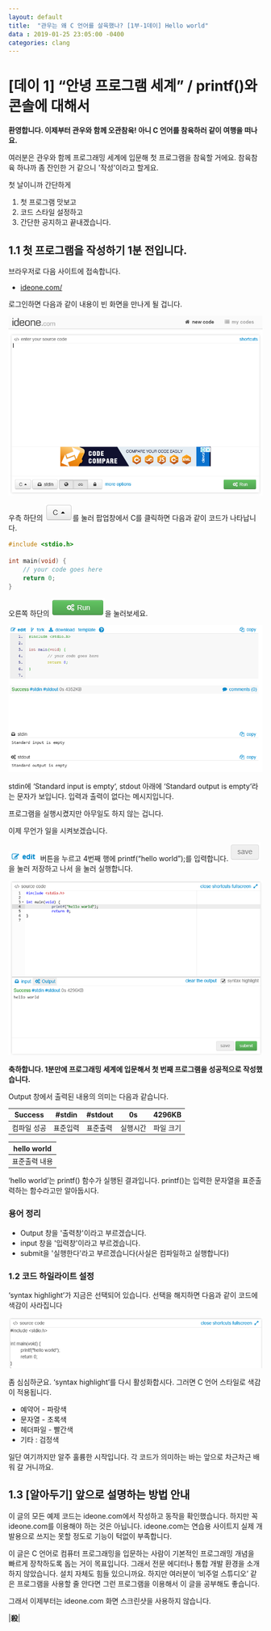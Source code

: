```yaml
---
layout: default
title:  "관우는 왜 C 언어를 살육했나? [1부-1데이] Hello world"
data : 2019-01-25 23:05:00 -0400
categories: clang
---
```


# [데이 1] “안녕 프로그램 세계” / printf()와 콘솔에 대해서

**환영합니다.
이제부터 관우와 함께 오관참육!
아니 C 언어를 참육하러 같이 여행을 떠나요.**

여러분은 관우와 함께 프로그래밍 세계에 입문해 첫 프로그램을 참육할 거에요.
참육참육 하나까 좀 잔인한 거 같으니 '작성'이라고 할게요.

첫 날이니까 간단하게
1. 첫 프로그램 맛보고
2. 코드 스타일 설정하고
3. 간단한 공지하고
끝내겠습니다.

## 1.1 첫 프로그램을 작성하기 1분 전입니다.

브라우저로 다음 사이트에 접속합니다.

- [ideone.com/](https://ideone.com/)

로그인하면 다음과 같이 내용이 빈 화면을 만나게 될 겁니다.

![로그인화면](/assets/images/clang1-1-1.png)

우측 하단의 ![C 단추](/assets/images/clang1-1-c.png)를 눌러 팝업창에서 C를 클릭하면 다음과 같이 코드가 나타납니다.

```c
#include <stdio.h>

int main(void) {
	// your code goes here
	return 0;
}
```

오른쪽 하단의 ![run 단추](/assets/images/clang1-1-run.png)을 눌러보세요.

![출력 화면](/assets/images/clang1-1-2.png)

stdin에 ‘Standard input is empty‘, stdout 아래에 ‘Standard output is empty‘라는 문자가 보입니다. 입력과 출력이 없다는 메시지입니다.

프로그램을 실행시켰지만 아무일도 하지 않는 겁니다.

이제 무언가 일을 시켜보겠습니다.

![edit 단추](/assets/images/clang1-1-edit.png)버튼을 누르고 4번째 행에 printf(“hello world”);를 입력합니다.
![save 단추](/assets/images/clang1-1-save.png)을 눌러 저장하고 나서 을 눌러 실행합니다.

![첫 참육](/assets/images/clang1-1-3.png)

**축하합니다. 
1분만에 프로그래밍 세계에 입문해서 첫 번째 프로그램을 성공적으로 작성했습니다.**

Output 창에서 출력된 내용의 의미는 다음과 같습니다.

| Success     | #stdin | #stdout  | 0s   | 4296KB |
| ----------- | ------- | ------- | ----- | -------- |
| 컴파일 성공 | 표준입력 | 표준출력 | 실행시간 | 파일 크기 |

| hello world |
| ------------ |
| 표준출력 내용 |

‘hello world’는 printf() 함수가 실행된 결과입니다. printf()는 입력한 문자열을 표준출력하는 함수라고만 알아둡시다. 

### 용어 정리
- Output 창을 '출력창'이라고 부르겠습니다.
- input 창을 '입력창'이라고 부르겠습니다.
- submit을 '실행한다'라고 부르겠습니다(사실은 컴파일하고 실행합니다)

### 1.2 코드 하일라이트 설정
‘syntax highlight’가 지금은 선택되어 있습니다. 선택을 해지하면 다음과 같이 코드에 색감이 사라집니다

![syntax highlight](/assets/images/clang1-1-4.png)

좀 심심하군요. ‘syntax highlight’를 다시 활성화합시다. 그러면 C 언어 스타일로 색감이 적용됩니다. 

- 예약어 - 파랑색
- 문자열 - 초록색
- 헤더파일 - 빨간색
- 기타 : 검정색

일단 여기까지만 알주 훌륭한 시작입니다. 각 코드가 의미하는 바는 앞으로 차근차근 배워 갈 거니까요.

## 1.3 [알아두기] 앞으로 설명하는 방법 안내
이 글의 모든 예제 코드는 ideone.com에서 작성하고 동작을 확인했습니다. 하지만 꼭 ideone.com를 이용해야 하는 것은 아닙니다. ideone.com는 연습용 사이트지 실제 개발용으로 쓰지는 못할 정도로 기능이 턱없이 부족합니다.

이 글은 C 언어로 컴퓨터 프로그래밍을 입문하는 사람이 기본적인 프로그래밍 개념을 빠르게 장착하도록 돕는 거이 목표입니다. 그래서 전문 에디터나 통합 개발 환경을 소개하지 않았습니다. 설치 자체도 힘들 있으니까요. 하지만 여러분이 ‘비주얼 스튜디오’ 같은 프로그램을 사용할 줄 안다면 그런 프로그램을 이용해서 이 글을 공부해도 좋습니다.

그래서 이제부터는 ideone.com 화면 스크린샷을 사용하지 않습니다.


|**殺**|
